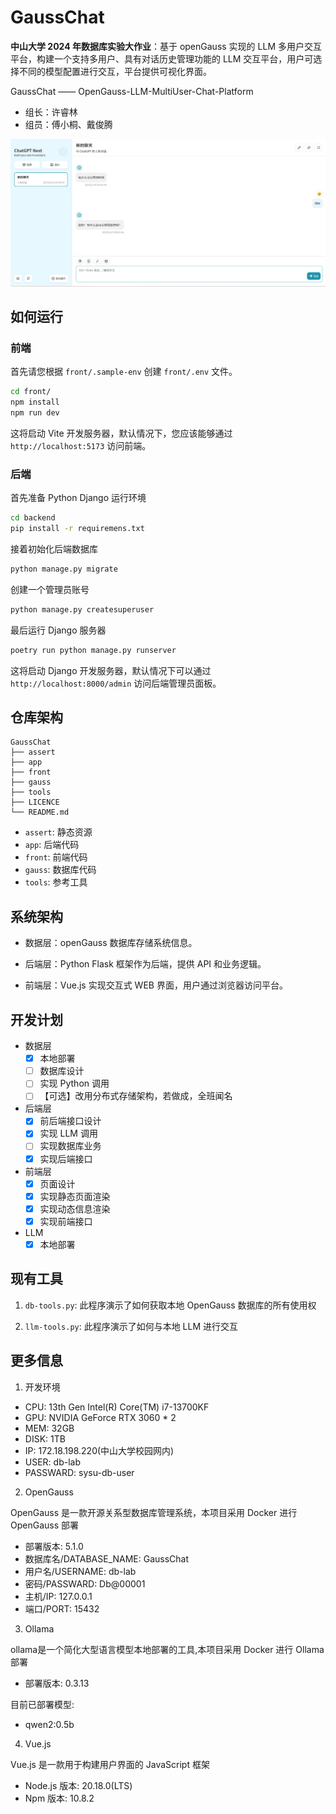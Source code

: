 # GaussChat

**中山大学 2024 年数据库实验大作业**：基于 openGauss 实现的 LLM 多用户交互平台，构建一个支持多用户、具有对话历史管理功能的 LLM 交互平台，用户可选择不同的模型配置进行交互，平台提供可视化界面。

GaussChat —— OpenGauss-LLM-MultiUser-Chat-Platform

- 组长：许睿林
- 组员：傅小桐、戴俊腾

![img](assert/GaussChat.png)

## 如何运行

### 前端

首先请您根据 `front/.sample-env` 创建 `front/.env` 文件。

```bash
cd front/
npm install
npm run dev
```

这将启动 Vite 开发服务器，默认情况下，您应该能够通过 `http://localhost:5173` 访问前端。

### 后端

首先准备 Python Django 运行环境

```bash
cd backend
pip install -r requiremens.txt
```

接着初始化后端数据库

```bash
python manage.py migrate
```

创建一个管理员账号

```bash
python manage.py createsuperuser
```

最后运行 Django 服务器

```sh
poetry run python manage.py runserver
```

这将启动 Django 开发服务器，默认情况下可以通过 `http://localhost:8000/admin` 访问后端管理员面板。

## 仓库架构

```Tree
GaussChat
├── assert
├── app
├── front
├── gauss
├── tools
├── LICENCE
└── README.md
```

- `assert`: 静态资源
- `app`: 后端代码
- `front`: 前端代码
- `gauss`: 数据库代码
- `tools`: 参考工具

## 系统架构

- 数据层：openGauss 数据库存储系统信息。

- 后端层：Python Flask 框架作为后端，提供 API 和业务逻辑。

- 前端层：Vue.js 实现交互式 WEB 界面，用户通过浏览器访问平台。

## 开发计划

- 数据层
    - [x] 本地部署
    - [ ] 数据库设计
    - [ ] 实现 Python 调用
    - [ ] 【可选】改用分布式存储架构，若做成，全班闻名
- 后端层
    - [x] 前后端接口设计
    - [x] 实现 LLM 调用
    - [ ] 实现数据库业务
    - [x] 实现后端接口
- 前端层
    - [x] 页面设计
    - [x] 实现静态页面渲染
    - [x] 实现动态信息渲染
    - [x] 实现前端接口
- LLM
    - [x] 本地部署

## 现有工具

1. `db-tools.py`: 此程序演示了如何获取本地 OpenGauss 数据库的所有使用权

2. `llm-tools.py`: 此程序演示了如何与本地 LLM 进行交互

## 更多信息

1. 开发环境

- CPU: 13th Gen Intel(R) Core(TM) i7-13700KF
- GPU: NVIDIA GeForce RTX 3060 * 2
- MEM: 32GB
- DISK: 1TB
- IP: 172.18.198.220(中山大学校园网内)
- USER: db-lab
- PASSWARD: sysu-db-user

2. OpenGauss

OpenGauss 是一款开源关系型数据库管理系统，本项目采用 Docker 进行 OpenGauss 部署

- 部署版本: 5.1.0
- 数据库名/DATABASE_NAME: GaussChat
- 用户名/USERNAME: db-lab
- 密码/PASSWARD: Db@00001
- 主机/IP: 127.0.0.1
- 端口/PORT: 15432

3. Ollama

ollama是一个简化大型语言模型本地部署的工具,本项目采用 Docker 进行 Ollama 部署

- 部署版本: 0.3.13

目前已部署模型:

- qwen2:0.5b

4. Vue.js

Vue.js 是一款用于构建用户界面的 JavaScript 框架

- Node.js 版本: 20.18.0(LTS)
- Npm 版本: 10.8.2
